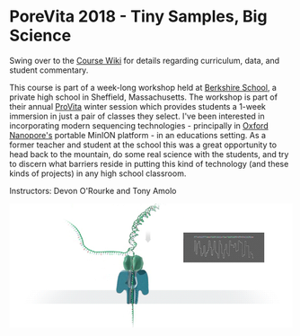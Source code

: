 # PoreVita 2018 - Tiny Samples, Big Science

Swing over to the [Course Wiki](https://github.com/devonorourke/PoreVita/wiki) for details regarding curriculum, data, and student commentary. 

This course is part of a week-long workshop held at [Berkshire School](https://www.berkshireschool.org/), a private high school in Sheffield, Massachusetts. The workshop is part of their annual [ProVita](https://www.berkshireschool.org/academics/pro-vita) winter session which provides students a 1-week immersion in just a pair of classes they select. I've been interested in incorporating modern sequencing technologies - principally in [Oxford Nanopore's](https://nanoporetech.com/) portable MinION platform - in an educations setting. As a former teacher and student at the school this was a great opportunity to head back to the mountain, do some real science with the students, and try to discern what barriers reside in putting this kind of technology (and these kinds of projects) in any high school classroom. 

Instructors: Devon O'Rourke and Tony Amolo

![](https://github.com/devonorourke/Pore604/raw/master/images/sequencing-animated.gif)
